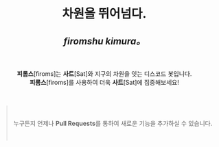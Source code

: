 
<br>

# <p align="center">**차원을 뛰어넘다.**</p>

## <p align="center"><i>firomshu kimura。</i></p>

<br>

<p align="center"><b>피롬스</b>[firoms]는 <b>사트</b>[Sat]와 지구의 차원을 잇는 디스코드 봇입니다.<br><b>피롬스</b>[firoms]를 사용하여 더욱 <b>사트</b>[Sat]에 집중해보세요!</p>

<br>

> <br><p align="center">누구든지 언제나 **Pull Requests**를 통하여 새로운 기능을 추가하실 수 있습니다.</p><br>